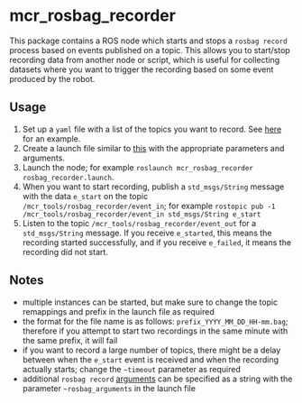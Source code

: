 mcr_rosbag_recorder
===================

This package contains a ROS node which starts and stops a `rosbag record` process based on events published on a topic. This allows you to start/stop recording data from another node or script, which is useful for collecting datasets where you want to trigger the recording based on some event produced by the robot.


## Usage
1. Set up a `yaml` file with a list of the topics you want to record. See [here](ros/config/topics.yaml) for an example.
2. Create a launch file similar to [this](ros/launch/rosbag_recorder.launch) with the appropriate parameters and arguments.
3. Launch the node; for example `roslaunch mcr_rosbag_recorder rosbag_recorder.launch`.
4. When you want to start recording, publish a `std_msgs/String` message with the data `e_start` on the topic `/mcr_tools/rosbag_recorder/event_in`; for example `rostopic pub -1 /mcr_tools/rosbag_recorder/event_in std_msgs/String e_start`
5. Listen to the topic `/mcr_tools/rosbag_recorder/event_out` for a `std_msgs/String` message. If you receive `e_started`, this means the recording started successfully, and if you receive `e_failed`, it means the recording did not start.

## Notes
* multiple instances can be started, but make sure to change the topic remappings and prefix in the launch file as required
* the format for the file name is as follows: `prefix_YYYY_MM_DD_HH-mm.bag`; therefore if you attempt to start two recordings in the same minute with the same prefix, it will fail
* if you want to record a large number of topics, there might be a delay between when the `e_start` event is received and when the recording actually starts; change the `~timeout` parameter as required
* additional `rosbag record` [arguments](https://wiki.ros.org/rosbag/Commandline#record) can be specified as a string with the parameter `~rosbag_arguments` in the launch file
